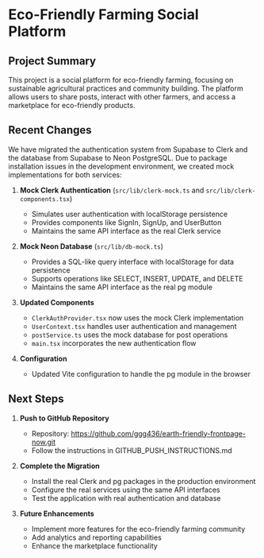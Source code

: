 # Eco-Friendly Farming Social Platform

## Project Summary

This project is a social platform for eco-friendly farming, focusing on sustainable agricultural practices and community building. The platform allows users to share posts, interact with other farmers, and access a marketplace for eco-friendly products.

## Recent Changes

We have migrated the authentication system from Supabase to Clerk and the database from Supabase to Neon PostgreSQL. Due to package installation issues in the development environment, we created mock implementations for both services:

1. **Mock Clerk Authentication** (`src/lib/clerk-mock.ts` and `src/lib/clerk-components.tsx`)
   - Simulates user authentication with localStorage persistence
   - Provides components like SignIn, SignUp, and UserButton
   - Maintains the same API interface as the real Clerk service

2. **Mock Neon Database** (`src/lib/db-mock.ts`)
   - Provides a SQL-like query interface with localStorage for data persistence
   - Supports operations like SELECT, INSERT, UPDATE, and DELETE
   - Maintains the same API interface as the real pg module

3. **Updated Components**
   - `ClerkAuthProvider.tsx` now uses the mock Clerk implementation
   - `UserContext.tsx` handles user authentication and management
   - `postService.ts` uses the mock database for post operations
   - `main.tsx` incorporates the new authentication flow

4. **Configuration**
   - Updated Vite configuration to handle the pg module in the browser

## Next Steps

1. **Push to GitHub Repository**
   - Repository: https://github.com/ggg436/earth-friendly-frontpage-now.git
   - Follow the instructions in GITHUB_PUSH_INSTRUCTIONS.md

2. **Complete the Migration**
   - Install the real Clerk and pg packages in the production environment
   - Configure the real services using the same API interfaces
   - Test the application with real authentication and database

3. **Future Enhancements**
   - Implement more features for the eco-friendly farming community
   - Add analytics and reporting capabilities
   - Enhance the marketplace functionality 